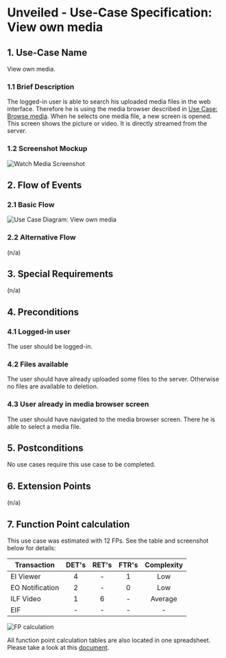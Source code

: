 # Unveiled - Use-Case Specification: View own media

## 1. Use-Case Name
View own media.

### 1.1 Brief Description
The logged-in user is able to search his uploaded media files in the web interface. Therefore he is using the media browser described in [Use Case: Browse media](). When he selects one media file, a new screen is opened. This screen shows the picture or video. It is directly streamed from the server.

### 1.2 Screenshot Mockup
![][screenshot]

## 2. Flow of Events

### 2.1 Basic Flow
![][basic flow]

### 2.2 Alternative Flow
(n/a)

## 3. Special Requirements
(n/a)

## 4. Preconditions
### 4.1 Logged-in user
The user should be logged-in.

### 4.2 Files available
The user should have already uploaded some files to the server. Otherwise no files are available to deletion.

### 4.3 User already in media browser screen
The user should have navigated to the media browser screen. There he is able to select a media file.

## 5. Postconditions
No use cases require this use case to be completed.

## 6. Extension Points
(n/a)

## 7. Function Point calculation
This use case was estimated with 12 FPs. See the table and screenshot below for details:

| Transaction | DET's | RET's | FTR's | Complexity |
|-----------------------|:-:|:-:|:-:|:---:|
| EI Viewer             | 4 | - | 1 | Low |
| EO Notification       | 2 | - | 0 | Low |
| ILF Video             | 1 | 6 | - | Average |
| EIF                   | - | - | - | - |

![][fp calculation]

All function point calculation tables are also located in one spreadsheet. Please take a look at this [document][fpc spreadsheet].

<!-- Link definitions: -->
[basic flow]: https://raw.githubusercontent.com/SAS-Systems/Unveiled-Documentation/master/Bilder/UC_Diagrams/UC_Diagram_View_own_media.png "Use Case Diagram: View own media"
[screenshot]: https://raw.githubusercontent.com/SAS-Systems/Unveiled-Documentation/master/Bilder/Screenshots_website/watch_media.PNG "Watch Media Screenshot"
[fp calculation]: https://raw.githubusercontent.com/SAS-Systems/Unveiled-Documentation/master/Bilder/FP%20calculation/FP_view_own_media.PNG "FP calculation"
[fpc spreadsheet]: https://docs.google.com/spreadsheets/d/1qaz88UHaRb7cXoiOkJ0dJ-R7JvfTxPslJvZ183o6wnU/edit?usp=sharing "Function point calculation spreadsheet"
